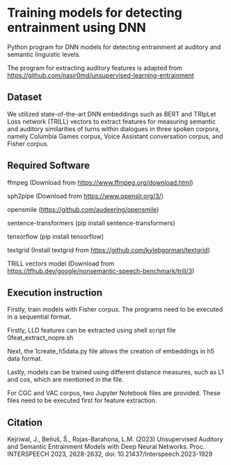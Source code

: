 # Training models for detecting entrainment using DNN

Python program for DNN models for detecting entrainment at auditory and semantic linguistic levels.

The program for extracting auditory features is adapted from https://github.com/nasir0md/unsupervised-learning-entrainment

## Dataset

We utilized state-of-the-art DNN embeddings such as BERT and TRIpLet Loss network (TRILL) vectors to extract features for measuring semantic and auditory similarities of turns within dialogues in three spoken corpora, namely Columbia Games corpus, Voice Assistant conversation corpus, and Fisher corpus.


## Required Software

ffmpeg (Download from https://www.ffmpeg.org/download.html)

sph2pipe (Download from https://www.openslr.org/3/)

opensmile (https://github.com/audeering/opensmile)

sentence-transformers (pip install sentence-transformers)

tensorflow (pip install tensorflow)

textgrid (Install textgrid from https://github.com/kylebgorman/textgrid)

TRILL vectors model (Download from https://tfhub.dev/google/nonsemantic-speech-benchmark/trill/3)

## Execution instruction

Firstly, train models with Fisher corpus. The programs need to be executed in a sequential format. 

Firstly, LLD features can be extracted using shell script file 0feat_extract_nopre.sh

Next, the 1create_h5data.py file allows the creation of embeddings in h5 data format.

Lastly, models can be trained using different distance measures, such as L1 and cos, which are mentioned in the file.


For CGC and VAC corpus, two Jupyter Notebook files are provided. These files need to be executed first for feature extraction.

## Citation

Kejriwal, J., Beňuš, Š., Rojas-Barahona, L.M. (2023) Unsupervised Auditory and Semantic Entrainment Models with Deep Neural Networks. Proc. INTERSPEECH 2023, 2628-2632, doi: 10.21437/Interspeech.2023-1929
